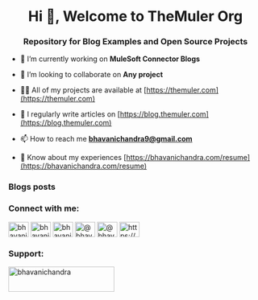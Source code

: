 <h1 align="center">Hi 👋, Welcome to TheMuler Org</h1>
<h3 align="center">Repository for Blog Examples and Open Source Projects</h3>

- 🔭 I’m currently working on **MuleSoft Connector Blogs**

- 👯 I’m looking to collaborate on **Any project**

- 👨‍💻 All of my projects are available at [https://themuler.com](https://themuler.com)

- 📝 I regularly write articles on [https://blog.themuler.com](https://blog.themuler.com)

- 📫 How to reach me **bhavanichandra9@gmail.com**

- 📄 Know about my experiences [https://bhavanichandra.com/resume](https://bhavanichandra.com/resume)

### Blogs posts
<!-- BLOG-POST-LIST:START -->
<!-- BLOG-POST-LIST:END -->

<h3 align="left">Connect with me:</h3>
<p align="left">
<a href="https://dev.to/bhavanichandra" target="blank"><img align="center" src="https://raw.githubusercontent.com/rahuldkjain/github-profile-readme-generator/master/src/images/icons/Social/devto.svg" alt="bhavanichandra" height="30" width="40" /></a>
<a href="https://twitter.com/bhavanichandra1" target="blank"><img align="center" src="https://raw.githubusercontent.com/rahuldkjain/github-profile-readme-generator/master/src/images/icons/Social/twitter.svg" alt="bhavanichandra1" height="30" width="40" /></a>
<a href="https://linkedin.com/in/bhavanichandra" target="blank"><img align="center" src="https://raw.githubusercontent.com/rahuldkjain/github-profile-readme-generator/master/src/images/icons/Social/linked-in-alt.svg" alt="bhavanichandra" height="30" width="40" /></a>
<a href="https://hashnode.com/@bhavanichandra" target="blank"><img align="center" src="https://raw.githubusercontent.com/rahuldkjain/github-profile-readme-generator/master/src/images/icons/Social/hashnode.svg" alt="@bhavanichandra" height="30" width="40" /></a>
<a href="https://www.hackerearth.com/@bhavanichandra9" target="blank"><img align="center" src="https://raw.githubusercontent.com/rahuldkjain/github-profile-readme-generator/master/src/images/icons/Social/hackerearth.svg" alt="@bhavanichandra9" height="30" width="40" /></a>
<a href="/https://blog.themuler.com/rss.xml" target="blank"><img align="center" src="https://raw.githubusercontent.com/rahuldkjain/github-profile-readme-generator/master/src/images/icons/Social/rss.svg" alt="https://blog.themuler.com/rss.xml" height="30" width="40" /></a>
</p>

<h3 align="left">Support:</h3>
<p><a href="https://www.buymeacoffee.com/bhavanichandra"> <img align="left" src="https://cdn.buymeacoffee.com/buttons/v2/default-yellow.png" height="50" width="210" alt="bhavanichandra" /></a></p><br><br>

